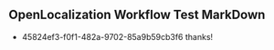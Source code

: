 ## OpenLocalization Workflow Test MarkDown
* 45824ef3-f0f1-482a-9702-85a9b59cb3f6 thanks!

<!--HONumber=Jul16_HO5-->


